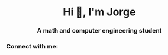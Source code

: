 <h1 align="center">Hi 👋, I'm Jorge</h1>
<h3 align="center">A math and computer engineering student</h3>

<h3 align="left">Connect with me:</h3>
<p align="left">
</p>
